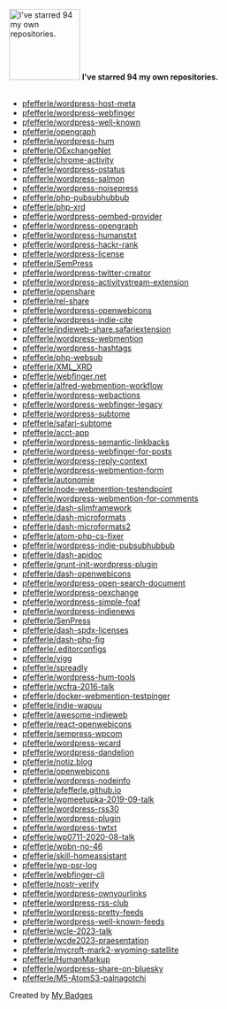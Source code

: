 <img src="https://my-badges.github.io/my-badges/self-star.png" alt="I&apos;ve starred 94 my own repositories." title="I&apos;ve starred 94 my own repositories." width="128">
<strong>I&apos;ve starred 94 my own repositories.</strong>
<br><br>

- <a href="https://github.com/pfefferle/wordpress-host-meta">pfefferle/wordpress-host-meta</a>
- <a href="https://github.com/pfefferle/wordpress-webfinger">pfefferle/wordpress-webfinger</a>
- <a href="https://github.com/pfefferle/wordpress-well-known">pfefferle/wordpress-well-known</a>
- <a href="https://github.com/pfefferle/opengraph">pfefferle/opengraph</a>
- <a href="https://github.com/pfefferle/wordpress-hum">pfefferle/wordpress-hum</a>
- <a href="https://github.com/pfefferle/OExchangeNet">pfefferle/OExchangeNet</a>
- <a href="https://github.com/pfefferle/chrome-activity">pfefferle/chrome-activity</a>
- <a href="https://github.com/pfefferle/wordpress-ostatus">pfefferle/wordpress-ostatus</a>
- <a href="https://github.com/pfefferle/wordpress-salmon">pfefferle/wordpress-salmon</a>
- <a href="https://github.com/pfefferle/wordpress-noisepress">pfefferle/wordpress-noisepress</a>
- <a href="https://github.com/pfefferle/php-pubsubhubbub">pfefferle/php-pubsubhubbub</a>
- <a href="https://github.com/pfefferle/php-xrd">pfefferle/php-xrd</a>
- <a href="https://github.com/pfefferle/wordpress-oembed-provider">pfefferle/wordpress-oembed-provider</a>
- <a href="https://github.com/pfefferle/wordpress-opengraph">pfefferle/wordpress-opengraph</a>
- <a href="https://github.com/pfefferle/wordpress-humanstxt">pfefferle/wordpress-humanstxt</a>
- <a href="https://github.com/pfefferle/wordpress-hackr-rank">pfefferle/wordpress-hackr-rank</a>
- <a href="https://github.com/pfefferle/wordpress-license">pfefferle/wordpress-license</a>
- <a href="https://github.com/pfefferle/SemPress">pfefferle/SemPress</a>
- <a href="https://github.com/pfefferle/wordpress-twitter-creator">pfefferle/wordpress-twitter-creator</a>
- <a href="https://github.com/pfefferle/wordpress-activitystream-extension">pfefferle/wordpress-activitystream-extension</a>
- <a href="https://github.com/pfefferle/openshare">pfefferle/openshare</a>
- <a href="https://github.com/pfefferle/rel-share">pfefferle/rel-share</a>
- <a href="https://github.com/pfefferle/wordpress-openwebicons">pfefferle/wordpress-openwebicons</a>
- <a href="https://github.com/pfefferle/wordpress-indie-cite">pfefferle/wordpress-indie-cite</a>
- <a href="https://github.com/pfefferle/indieweb-share.safariextension">pfefferle/indieweb-share.safariextension</a>
- <a href="https://github.com/pfefferle/wordpress-webmention">pfefferle/wordpress-webmention</a>
- <a href="https://github.com/pfefferle/wordpress-hashtags">pfefferle/wordpress-hashtags</a>
- <a href="https://github.com/pfefferle/php-websub">pfefferle/php-websub</a>
- <a href="https://github.com/pfefferle/XML_XRD">pfefferle/XML_XRD</a>
- <a href="https://github.com/pfefferle/webfinger.net">pfefferle/webfinger.net</a>
- <a href="https://github.com/pfefferle/alfred-webmention-workflow">pfefferle/alfred-webmention-workflow</a>
- <a href="https://github.com/pfefferle/wordpress-webactions">pfefferle/wordpress-webactions</a>
- <a href="https://github.com/pfefferle/wordpress-webfinger-legacy">pfefferle/wordpress-webfinger-legacy</a>
- <a href="https://github.com/pfefferle/wordpress-subtome">pfefferle/wordpress-subtome</a>
- <a href="https://github.com/pfefferle/safari-subtome">pfefferle/safari-subtome</a>
- <a href="https://github.com/pfefferle/acct-app">pfefferle/acct-app</a>
- <a href="https://github.com/pfefferle/wordpress-semantic-linkbacks">pfefferle/wordpress-semantic-linkbacks</a>
- <a href="https://github.com/pfefferle/wordpress-webfinger-for-posts">pfefferle/wordpress-webfinger-for-posts</a>
- <a href="https://github.com/pfefferle/wordpress-reply-context">pfefferle/wordpress-reply-context</a>
- <a href="https://github.com/pfefferle/wordpress-webmention-form">pfefferle/wordpress-webmention-form</a>
- <a href="https://github.com/pfefferle/autonomie">pfefferle/autonomie</a>
- <a href="https://github.com/pfefferle/node-webmention-testendpoint">pfefferle/node-webmention-testendpoint</a>
- <a href="https://github.com/pfefferle/wordpress-webmention-for-comments">pfefferle/wordpress-webmention-for-comments</a>
- <a href="https://github.com/pfefferle/dash-slimframework">pfefferle/dash-slimframework</a>
- <a href="https://github.com/pfefferle/dash-microformats">pfefferle/dash-microformats</a>
- <a href="https://github.com/pfefferle/dash-microformats2">pfefferle/dash-microformats2</a>
- <a href="https://github.com/pfefferle/atom-php-cs-fixer">pfefferle/atom-php-cs-fixer</a>
- <a href="https://github.com/pfefferle/wordpress-indie-pubsubhubbub">pfefferle/wordpress-indie-pubsubhubbub</a>
- <a href="https://github.com/pfefferle/dash-apidoc">pfefferle/dash-apidoc</a>
- <a href="https://github.com/pfefferle/grunt-init-wordpress-plugin">pfefferle/grunt-init-wordpress-plugin</a>
- <a href="https://github.com/pfefferle/dash-openwebicons">pfefferle/dash-openwebicons</a>
- <a href="https://github.com/pfefferle/wordpress-open-search-document">pfefferle/wordpress-open-search-document</a>
- <a href="https://github.com/pfefferle/wordpress-oexchange">pfefferle/wordpress-oexchange</a>
- <a href="https://github.com/pfefferle/wordpress-simple-foaf">pfefferle/wordpress-simple-foaf</a>
- <a href="https://github.com/pfefferle/wordpress-indienews">pfefferle/wordpress-indienews</a>
- <a href="https://github.com/pfefferle/SenPress">pfefferle/SenPress</a>
- <a href="https://github.com/pfefferle/dash-spdx-licenses">pfefferle/dash-spdx-licenses</a>
- <a href="https://github.com/pfefferle/dash-php-fig">pfefferle/dash-php-fig</a>
- <a href="https://github.com/pfefferle/.editorconfigs">pfefferle/.editorconfigs</a>
- <a href="https://github.com/pfefferle/yigg">pfefferle/yigg</a>
- <a href="https://github.com/pfefferle/spreadly">pfefferle/spreadly</a>
- <a href="https://github.com/pfefferle/wordpress-hum-tools">pfefferle/wordpress-hum-tools</a>
- <a href="https://github.com/pfefferle/wcfra-2016-talk">pfefferle/wcfra-2016-talk</a>
- <a href="https://github.com/pfefferle/docker-webmention-testpinger">pfefferle/docker-webmention-testpinger</a>
- <a href="https://github.com/pfefferle/indie-wapuu">pfefferle/indie-wapuu</a>
- <a href="https://github.com/pfefferle/awesome-indieweb">pfefferle/awesome-indieweb</a>
- <a href="https://github.com/pfefferle/react-openwebicons">pfefferle/react-openwebicons</a>
- <a href="https://github.com/pfefferle/sempress-wpcom">pfefferle/sempress-wpcom</a>
- <a href="https://github.com/pfefferle/wordpress-wcard">pfefferle/wordpress-wcard</a>
- <a href="https://github.com/pfefferle/wordpress-dandelion">pfefferle/wordpress-dandelion</a>
- <a href="https://github.com/pfefferle/notiz.blog">pfefferle/notiz.blog</a>
- <a href="https://github.com/pfefferle/openwebicons">pfefferle/openwebicons</a>
- <a href="https://github.com/pfefferle/wordpress-nodeinfo">pfefferle/wordpress-nodeinfo</a>
- <a href="https://github.com/pfefferle/pfefferle.github.io">pfefferle/pfefferle.github.io</a>
- <a href="https://github.com/pfefferle/wpmeetupka-2019-09-talk">pfefferle/wpmeetupka-2019-09-talk</a>
- <a href="https://github.com/pfefferle/wordpress-rss30">pfefferle/wordpress-rss30</a>
- <a href="https://github.com/pfefferle/wordpress-plugin">pfefferle/wordpress-plugin</a>
- <a href="https://github.com/pfefferle/wordpress-twtxt">pfefferle/wordpress-twtxt</a>
- <a href="https://github.com/pfefferle/wp0711-2020-08-talk">pfefferle/wp0711-2020-08-talk</a>
- <a href="https://github.com/pfefferle/wpbn-no-46">pfefferle/wpbn-no-46</a>
- <a href="https://github.com/pfefferle/skill-homeassistant">pfefferle/skill-homeassistant</a>
- <a href="https://github.com/pfefferle/wp-psr-log">pfefferle/wp-psr-log</a>
- <a href="https://github.com/pfefferle/webfinger-cli">pfefferle/webfinger-cli</a>
- <a href="https://github.com/pfefferle/nostr-verify">pfefferle/nostr-verify</a>
- <a href="https://github.com/pfefferle/wordpress-ownyourlinks">pfefferle/wordpress-ownyourlinks</a>
- <a href="https://github.com/pfefferle/wordpress-rss-club">pfefferle/wordpress-rss-club</a>
- <a href="https://github.com/pfefferle/wordpress-pretty-feeds">pfefferle/wordpress-pretty-feeds</a>
- <a href="https://github.com/pfefferle/wordpress-well-known-feeds">pfefferle/wordpress-well-known-feeds</a>
- <a href="https://github.com/pfefferle/wcle-2023-talk">pfefferle/wcle-2023-talk</a>
- <a href="https://github.com/pfefferle/wcde2023-praesentation">pfefferle/wcde2023-praesentation</a>
- <a href="https://github.com/pfefferle/mycroft-mark2-wyoming-satellite">pfefferle/mycroft-mark2-wyoming-satellite</a>
- <a href="https://github.com/pfefferle/HumanMarkup">pfefferle/HumanMarkup</a>
- <a href="https://github.com/pfefferle/wordpress-share-on-bluesky">pfefferle/wordpress-share-on-bluesky</a>
- <a href="https://github.com/pfefferle/M5-AtomS3-palnagotchi">pfefferle/M5-AtomS3-palnagotchi</a>


Created by <a href="https://github.com/my-badges/my-badges">My Badges</a>